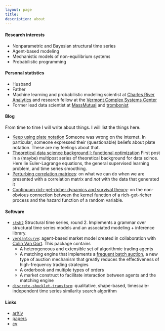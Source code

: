 ```yaml
---
layout: page
title:      
description: about 
---
```


#### Research interests

+ Nonparametric and Bayesian structural time series
+ Agent-based modeling
+ Mechanistic models of non-equilibrium systems
+ Probabilistic programming

#### Personal statistics

+ Husband
+ Father
+ Machine learning and probabilistic modeling scientist at [Charles River Analytics](https://cra.com/) and 
research fellow at the [Vermont Complex Systems Center](https://vermontcomplexsystems.org/)
+ Former lead data scientist at [MassMutual](https://datascience.massmutual.com/) 
and [trombonist](http://www.frankwitheyscholarshipfund.org/?page_id=10)

#### Blog

From time to time I will write about things. I will list the things here.

+ [Keep using plate notation](./blog/2020-07-28keep-using-plate-notation.html) Someone was wrong on the internet.
In particular, someone expressed their (questionable) beliefs about plate notation.
These are my feelings about that.
+ [Theoretical data science background I: functional optimization](./blog/2020-05-30theoretical-ds-background-1-functional-optimization.html) First post in a (maybe) multipost series of theoretical background for data scince.
 Here lie Euler-Lagrange equations, the general supervised learning problem, and time series smoothing.
+ [Perturbing correlation matrices](./blog/2020-04-22correlation-perturbation.html): on what we can do when we are 
presented with a correlation matrix and *not* with the data that generated it
+ [Continuum rich-get-richer dynamics and survival theory](./blog/2020-01rgr/): 
on the non-obvious connection between
the kernel function of a rich-get-richer process and the hazard function of a random variable.


#### Software

+ [`stsb2`](https://davidrushingdewhurst.com/stsb2/)
 Structural time series, round 2. Implements a grammar over structural time series models and an 
associated modeling + inference library. 
+ [`verdantcurve`](https://gitlab.com/daviddewhurst/verdantcurve):
 agent-based market model created in collaboration with
 [Colin Van Oort](https://gitlab.com/omega1563). This package contains
	+ A heterogeneous and extensible set of algorithmic trading agents
	+ A matching engine that implements a [frequent batch auction](https://www.jstor.org/stable/pdf/42920973.pdf?casa_token=WQYwiAbhMW4AAAAA:6aPoP4fUReKATbS2faIbwiw8d0--C_c4CU1wCnwb9QtEHk4IabYUzcwJeHVs6M6UMYtwSrEdnTi8JAY-rZPfjTNbMHA0lFlbowmF3_JJ85vdPbRhDg), a new type of auction mechanism that greatly reduces the effectiveness of high-frequency trading strategies
	+ A orderbook and multiple types of orders
	+ A market construct to facilitate interaction between agents and the matching engine
+ [`discrete-shocklet-transform`](https://gitlab.com/compstorylab/discrete-shocklet-transform):
qualitative, shape-based, timescale-independent time series similarity search algorithm

#### Links

+ [arXiv](https://arxiv.org/search/?query=david+rushing+dewhurst&searchtype=all&abstracts=show&order=-announced_date_first&size=50)
+ [papers](./papers/)
+ [cv](./documents/drd-cv.pdf)
